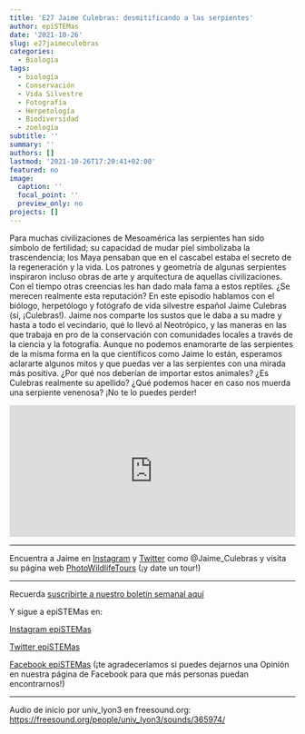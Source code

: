 ```yaml
---
title: 'E27 Jaime Culebras: desmitificando a las serpientes'
author: epiSTEMas
date: '2021-10-26'
slug: e27jaimeculebras
categories:
  - Biología
tags:
  - biología
  - Conservación
  - Vida Silvestre
  - Fotografía
  - Herpetología
  - Biodiversidad
  - zoología
subtitle: ''
summary: ''
authors: []
lastmod: '2021-10-26T17:20:41+02:00'
featured: no
image:
  caption: ''
  focal_point: ''
  preview_only: no
projects: []
---
```


Para muchas civilizaciones de Mesoamérica las serpientes han sido símbolo de fertilidad; su capacidad de mudar piel simbolizaba la trascendencia; los Maya pensaban que en el cascabel estaba el secreto de la regeneración y la vida. Los patrones y geometría de algunas serpientes inspiraron incluso obras de arte y arquitectura de aquellas civilizaciones. Con el tiempo otras creencias les han dado mala fama a estos reptiles. ¿Se merecen realmente esta reputación? En este episodio hablamos con el biólogo, herpetólogo y fotógrafo de vida silvestre español Jaime Culebras (sí, ¡Culebras!). Jaime nos comparte los sustos que le daba a su madre y hasta a todo el vecindario, qué lo llevó al Neotrópico, y las maneras en las que trabaja en pro de la conservación con comunidades locales a través de la ciencia y la fotografía. Aunque no podemos enamorarte de las serpientes de la misma forma en la que científicos como Jaime lo están, esperamos aclararte algunos mitos y que puedas ver a las serpientes con una mirada más positiva. ¿Por qué nos deberían de importar estos animales? ¿Es Culebras realmente su apellido? ¿Qué podemos hacer en caso nos muerda una serpiente venenosa? ¡No te lo puedes perder!


<iframe src="https://open.spotify.com/embed/episode/4DRt39NMHTXGoRAvbt4an4" width="100%" height="232" frameBorder="0" allowfullscreen="" allow="autoplay; clipboard-write; encrypted-media; fullscreen; picture-in-picture"></iframe>


- - - - -

Encuentra a Jaime en [Instagram](https://www.instagram.com/jaime_culebras/) y  [Twitter](https://twitter.com/jaime_culebras?lang=en) como @Jaime_Culebras y visita su página web [PhotoWildlifeTours](https://www.photowildlifetours.com/) (¡y date un tour!)

- - - - -
Recuerda [suscribirte a nuestro boletín semanal aquí](http://eepurl.com/hyEnr1)

Y sigue a epiSTEMas en:

[Instagram epiSTEMas](https://www.instagram.com/epistemas/)  

[Twitter epiSTEMas](https://twitter.com/epiSTEMas_Pod)

[Facebook epiSTEMas](https://www.facebook.com/epiSTEMasPod) (¡te agradeceríamos si puedes dejarnos una Opinión en nuestra página de Facebook para que más personas puedan encontrarnos!)

- - - - -

Audio de inicio por univ_lyon3 en freesound.org: https://freesound.org/people/univ_lyon3/sounds/365974/